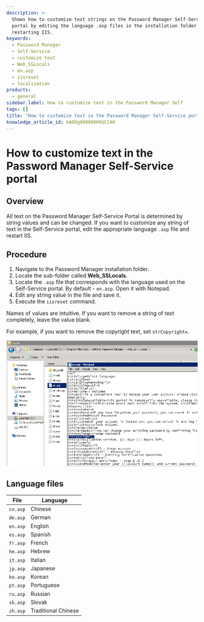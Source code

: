 ```yaml
---
description: >-
  Shows how to customize text strings on the Password Manager Self-Service
  portal by editing the language .asp files in the installation folder and
  restarting IIS.
keywords:
  - Password Manager
  - Self-Service
  - customize text
  - Web_SSLocals
  - en.asp
  - iisreset
  - localization
products:
  - general
sidebar_label: How to customize text in the Password Manager Self
tags: []
title: "How to customize text in the Password Manager Self-Service portal"
knowledge_article_id: kA00g000000H9UCCA0
---
```


# How to customize text in the Password Manager Self-Service portal

## Overview
All text on the Password Manager Self-Service Portal is determined by string values and can be changed. If you want to customize any string of text in the Self-Service portal, edit the appropriate language `.asp` file and restart IIS.

## Procedure
1. Navigate to the Password Manager installation folder.
2. Locate the sub-folder called **Web_SSLocals**.
3. Locate the `.asp` file that corresponds with the language used on the Self-Service portal. By default - `en.asp`. Open it with Notepad.
4. Edit any string value in the file and save it.
5. Execute the `iisreset` command.

Names of values are intuitive. If you want to remove a string of text completely, leave the value blank.

For example, if you want to remove the copyright text, set `strCopyright=`.

![User-added image](./images/ka04u00000116bQ_0EM700000004yGU.png)

## Language files
| File   | Language            |
|--------|---------------------|
| `cn.asp` | Chinese             |
| `de.asp` | German              |
| `en.asp` | English             |
| `es.asp` | Spanish             |
| `fr.asp` | French              |
| `he.asp` | Hebrew              |
| `it.asp` | Italian             |
| `jp.asp` | Japanese            |
| `ko.asp` | Korean              |
| `pt.asp` | Portuguese          |
| `ru.asp` | Russian             |
| `sk.asp` | Slovak              |
| `zh.asp` | Traditional Chinese |
